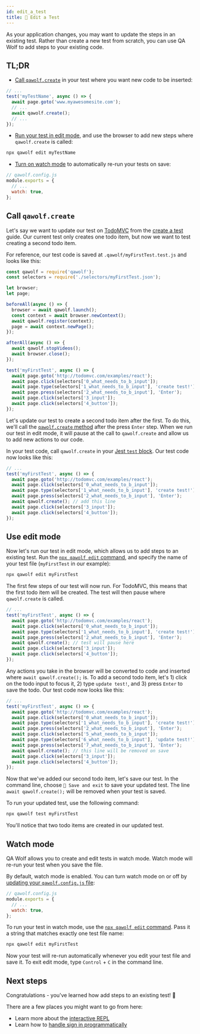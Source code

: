 ```yaml
---
id: edit_a_test
title: 📝 Edit a Test
---
```


As your application changes, you may want to update the steps in an existing test. Rather than create a new test from scratch, you can use QA Wolf to add steps to your existing code.

## TL;DR

- [Call `qawolf.create`](#call-qawolfcreate) in your test where you want new code to be inserted:

```js
// ...
test('myTestName', async () => {
  await page.goto('www.myawesomesite.com');
  // ...
  await qawolf.create();
  // ...
});
```

- [Run your test in edit mode](#use-edit-mode), and use the browser to add new steps where `qawolf.create` is called:

```bash
npx qawolf edit myTestName
```

- [Turn on watch mode](#watch-mode) to automatically re-run your tests on save:

```js
// qawolf.config.js
module.exports = {
  // ...
  watch: true,
};
```

## Call `qawolf.create`

Let's say we want to update our test on [TodoMVC](http://todomvc.com/examples/react) from the [create a test](create_a_test) guide. Our current test only creates one todo item, but now we want to test creating a second todo item.

For reference, our test code is saved at `.qawolf/myFirstTest.test.js` and looks like this:

```js
const qawolf = require('qawolf');
const selectors = require('./selectors/myFirstTest.json');

let browser;
let page;

beforeAll(async () => {
  browser = await qawolf.launch();
  const context = await browser.newContext();
  await qawolf.register(context);
  page = await context.newPage();
});

afterAll(async () => {
  await qawolf.stopVideos();
  await browser.close();
});

test('myFirstTest', async () => {
  await page.goto('http://todomvc.com/examples/react');
  await page.click(selectors['0_what_needs_to_b_input']);
  await page.type(selectors['1_what_needs_to_b_input'], 'create test!');
  await page.press(selectors['2_what_needs_to_b_input'], 'Enter');
  await page.click(selectors['3_input']);
  await page.click(selectors['4_button']);
});
```

Let's update our test to create a second todo item after the first. To do this, we'll call the [`qawolf.create` method](api/qawolf/create) after the press `Enter` step. When we run our test in edit mode, it will pause at the call to `qawolf.create` and allow us to add new actions to our code.

In your test code, call `qawolf.create` in your [Jest `test` block](https://jestjs.io/docs/en/api#testname-fn-timeout). Our test code now looks like this:

```js
// ...
test('myFirstTest', async () => {
  await page.goto('http://todomvc.com/examples/react');
  await page.click(selectors['0_what_needs_to_b_input']);
  await page.type(selectors['1_what_needs_to_b_input'], 'create test!');
  await page.press(selectors['2_what_needs_to_b_input'], 'Enter');
  await qawolf.create(); // add this line
  await page.click(selectors['3_input']);
  await page.click(selectors['4_button']);
});
```

## Use edit mode

Now let's run our test in edit mode, which allows us to add steps to an existing test. Run the [`npx qawolf edit` command](api/cli#npx-qawolf-edit-name), and specify the name of your test file (`myFirstTest` in our example):

```bash
npx qawolf edit myFirstTest
```

The first few steps of our test will now run. For TodoMVC, this means that the first todo item will be created. The test will then pause where `qawolf.create` is called.

```js
// ...
test('myFirstTest', async () => {
  await page.goto('http://todomvc.com/examples/react');
  await page.click(selectors['0_what_needs_to_b_input']);
  await page.type(selectors['1_what_needs_to_b_input'], 'create test!');
  await page.press(selectors['2_what_needs_to_b_input'], 'Enter');
  await qawolf.create(); // test will pause here
  await page.click(selectors['3_input']);
  await page.click(selectors['4_button']);
});
```

Any actions you take in the browser will be converted to code and inserted where `await qawolf.create();` is. To add a second todo item, let's 1) click on the todo input to focus it, 2) type `update test!`, and 3) press `Enter` to save the todo. Our test code now looks like this:

```js
// ...
test('myFirstTest', async () => {
  await page.goto('http://todomvc.com/examples/react');
  await page.click(selectors['0_what_needs_to_b_input']);
  await page.type(selectors['1_what_needs_to_b_input'], 'create test!');
  await page.press(selectors['2_what_needs_to_b_input'], 'Enter');
  await page.click(selectors['5_what_needs_to_b_input']);
  await page.type(selectors['6_what_needs_to_b_input'], 'update test!');
  await page.press(selectors['7_what_needs_to_b_input'], 'Enter');
  await qawolf.create(); // this line will be removed on save
  await page.click(selectors['3_input']);
  await page.click(selectors['4_button']);
});
```

Now that we've added our second todo item, let's save our test. In the command line, choose `💾 Save and exit` to save your updated test. The line `await qawolf.create();` will be removed when your test is saved.

To run your updated test, use the following command:

```bash
npx qawolf test myFirstTest
```

You'll notice that two todo items are created in our updated test.

## Watch mode

QA Wolf allows you to create and edit tests in watch mode. Watch mode will re-run your test when you save the file.

By default, watch mode is enabled. You can turn watch mode on or off by [updating your `qawolf.config.js` file](configure_qa_wolf):

```js
// qawolf.config.js
module.exports = {
  // ...
  watch: true,
};
```

To run your test in watch mode, use the [`npx qawolf edit` command](api/cli#npx-qawolf-edit-name). Pass it a string that matches exactly one test file name:

```bash
npx qawolf edit myFirstTest
```

Now your test will re-run automatically whenever you edit your test file and save it. To exit edit mode, type `Control` + `C` in the command line.

## Next steps

Congratulations - you've learned how add steps to an existing test! 🎉

There are a few places you might want to go from here:

- Learn more about the [interactive REPL](use_the_repl)
- Learn how to [handle sign in programmatically](handle_sign_in)
